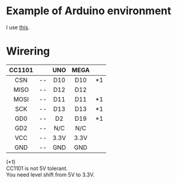 # Example of Arduino environment   
I use [this](https://github.com/veonik/arduino-cc1101).   

# Wirering

|CC1101||UNO|MEGA||
|:-:|:-:|:-:|:-:|:-:|
|CSN|--|D10|D10|*1|
|MISO|--|D12|D12||
|MOSI|--|D11|D11|*1|
|SCK|--|D13|D13|*1|
|GD0|--|D2|D19|*1|
|GD2|--|N/C|N/C||
|VCC|--|3.3V|3.3V||
|GND|--|GND|GND||

(*1)    
CC1101 is not 5V tolerant.   
You need level shift from 5V to 3.3V.   

